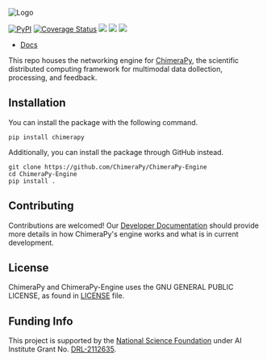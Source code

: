 ![Logo](https://user-images.githubusercontent.com/40870026/204550212-a6e1b7c2-194b-4554-ab42-f5e456c6f402.png)

[![PyPI](https://img.shields.io/pypi/v/chimerapy)](https://pypi.org/project/chimerapy/) [![Coverage Status](https://coveralls.io/repos/github/ChimeraPy/ChimeraPy-Engine/badge.svg?branch=main)](https://coveralls.io/github/ChimeraPy/ChimeraPy-Engine?branch=main) ![](https://img.shields.io/github/actions/workflow/status/ChimeraPy/ChimeraPy-Engine/.github/workflows/test.yml?branch=main) ![](https://img.shields.io/github/license/ChimeraPy/ChimeraPy-Engine) ![](https://img.shields.io/badge/style-black-black)
* [Docs](https://chimerapy.readthedocs.io/)

<!-- Summary -->
This repo houses the networking engine for [ChimeraPy](https://), the scientific distributed computing framework for multimodal data dollection, processing, and feedback.
## Installation

You can install the package with the following command.

```
pip install chimerapy
```

Additionally, you can install the package through GitHub instead.

```
git clone https://github.com/ChimeraPy/ChimeraPy-Engine
cd ChimeraPy-Engine
pip install .
```

## Contributing

Contributions are welcomed! Our [Developer Documentation](https://chimerapy.readthedocs.io/en/latest/developer/index.html) should provide more details in how ChimeraPy's engine works and what is in current development.

## License

ChimeraPy and ChimeraPy-Engine uses the GNU GENERAL PUBLIC LICENSE, as found in [LICENSE](./LICENSE.txt) file.

## Funding Info
This project is supported by the [National Science Foundation](https://www.nsf.gov/) under AI Institute  Grant No. [DRL-2112635](https://www.nsf.gov/awardsearch/showAward?AWD_ID=2112635&HistoricalAwards=false).
